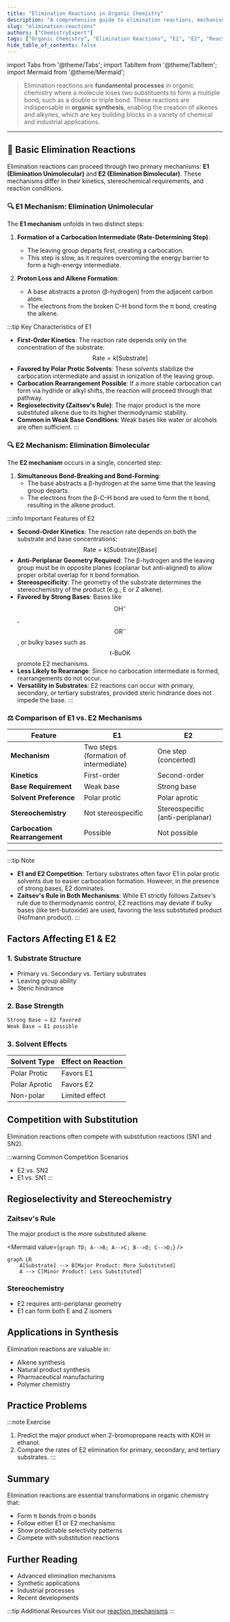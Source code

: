 ```yaml
---
title: "Elimination Reactions in Organic Chemistry"
description: "A comprehensive guide to elimination reactions, mechanisms, and their applications in organic synthesis"
slug: "elimination-reactions"
authors: ["ChemistryExpert"]
tags: ["Organic Chemistry", "Elimination Reactions", "E1", "E2", "Reaction Mechanisms"]
hide_table_of_contents: false
---
```


import Tabs from '@theme/Tabs';
import TabItem from '@theme/TabItem';
import Mermaid from '@theme/Mermaid';


> Elimination reactions are **fundamental processes** in organic chemistry where a molecule loses two substituents to form a multiple bond, such as a double or triple bond. These reactions are indispensable in **organic synthesis**, enabling the creation of alkenes and alkynes, which are key building blocks in a variety of chemical and industrial applications.

---

## 🧪 Basic Elimination Reactions

Elimination reactions can proceed through two primary mechanisms: **E1 (Elimination Unimolecular)** and **E2 (Elimination Bimolecular)**. These mechanisms differ in their kinetics, stereochemical requirements, and reaction conditions.

<Tabs>
<TabItem value="E1" label="E1 Mechanism">

### 🔍 E1 Mechanism: Elimination Unimolecular

The **E1 mechanism** unfolds in two distinct steps:

1. **Formation of a Carbocation Intermediate (Rate-Determining Step)**:
   - The leaving group departs first, creating a carbocation.
   - This step is slow, as it requires overcoming the energy barrier to form a high-energy intermediate.

2. **Proton Loss and Alkene Formation**:
   - A base abstracts a proton (β-hydrogen) from the adjacent carbon atom.
   - The electrons from the broken C–H bond form the π bond, creating the alkene.

:::tip Key Characteristics of E1
- **First-Order Kinetics**: The reaction rate depends only on the concentration of the substrate:
  $$
  \text{Rate} = k[\text{Substrate}]
  $$
- **Favored by Polar Protic Solvents**: These solvents stabilize the carbocation intermediate and assist in ionization of the leaving group.
- **Carbocation Rearrangement Possible**: If a more stable carbocation can form via hydride or alkyl shifts, the reaction will proceed through that pathway.
- **Regioselectivity (Zaitsev's Rule)**: The major product is the more substituted alkene due to its higher thermodynamic stability.
- **Common in Weak Base Conditions**: Weak bases like water or alcohols are often sufficient.
:::

</TabItem>

<TabItem value="E2" label="E2 Mechanism">

### 🔍 E2 Mechanism: Elimination Bimolecular

The **E2 mechanism** occurs in a single, concerted step:

1. **Simultaneous Bond-Breaking and Bond-Forming**:
   - The base abstracts a β-hydrogen at the same time that the leaving group departs.
   - The electrons from the β-C–H bond are used to form the π bond, resulting in the alkene product.

:::info Important Features of E2
- **Second-Order Kinetics**: The reaction rate depends on both the substrate and base concentrations:
  $$
  \text{Rate} = k[\text{Substrate}][\text{Base}]
  $$
- **Anti-Periplanar Geometry Required**: The β-hydrogen and the leaving group must be in opposite planes (coplanar but anti-aligned) to allow proper orbital overlap for π bond formation.
- **Stereospecificity**: The geometry of the substrate determines the stereochemistry of the product (e.g., E or Z alkene).
- **Favored by Strong Bases**: Bases like $$ \text{OH}^- $$, $$ \text{OR}^- $$, or bulky bases such as $$ \text{t-BuOK} $$ promote E2 mechanisms.
- **Less Likely to Rearrange**: Since no carbocation intermediate is formed, rearrangements do not occur.
- **Versatility in Substrates**: E2 reactions can occur with primary, secondary, or tertiary substrates, provided steric hindrance does not impede the base.
:::

</TabItem>
</Tabs>


### ⚖️ Comparison of E1 vs. E2 Mechanisms

| Feature                       | **E1**                                | **E2**                           |
| ----------------------------- | ------------------------------------- | -------------------------------- |
| **Mechanism**                 | Two steps (formation of intermediate) | One step (concerted)             |
| **Kinetics**                  | First-order                           | Second-order                     |
| **Base Requirement**          | Weak base                             | Strong base                      |
| **Solvent Preference**        | Polar protic                          | Polar aprotic                    |
| **Stereochemistry**           | Not stereospecific                    | Stereospecific (anti-periplanar) |
| **Carbocation Rearrangement** | Possible                              | Not possible                     |

---

:::tip Note
- **E1 and E2 Competition**: Tertiary substrates often favor E1 in polar protic solvents due to easier carbocation formation. However, in the presence of strong bases, E2 dominates.
- **Zaitsev's Rule in Both Mechanisms**: While E1 strictly follows Zaitsev's rule due to thermodynamic control, E2 reactions may deviate if bulky bases (like tert-butoxide) are used, favoring the less substituted product (Hofmann product).
:::

## Factors Affecting E1 & E2

### 1. Substrate Structure
- Primary vs. Secondary vs. Tertiary substrates
- Leaving group ability
- Steric hindrance

### 2. Base Strength
```jsx
Strong Base → E2 favored
Weak Base → E1 possible
```

### 3. Solvent Effects
<div className="custom-table">

| Solvent Type  | Effect on Reaction |
| ------------- | ------------------ |
| Polar Protic  | Favors E1          |
| Polar Aprotic | Favors E2          |
| Non-polar     | Limited effect     |

</div>

## Competition with Substitution

Elimination reactions often compete with substitution reactions (SN1 and SN2).

:::warning Common Competition Scenarios
- E2 vs. SN2
- E1 vs. SN1
:::

## Regioselectivity and Stereochemistry

### Zaitsev's Rule
The major product is the more substituted alkene.

<Mermaid
  value={`graph TD;
    A-->B;
    A-->C;
    B-->D;
    C-->D;`}
/>

```mermaid
graph LR
    A[Substrate] --> B[Major Product: More Substituted]
    A --> C[Minor Product: Less Substituted]
```

### Stereochemistry
- E2 requires anti-periplanar geometry
- E1 can form both E and Z isomers

## Applications in Synthesis

Elimination reactions are valuable in:
- Alkene synthesis
- Natural product synthesis
- Pharmaceutical manufacturing
- Polymer chemistry

## Practice Problems

:::note Exercise
1. Predict the major product when 2-bromopropane reacts with KOH in ethanol.
2. Compare the rates of E2 elimination for primary, secondary, and tertiary substrates.
:::

## Summary

Elimination reactions are essential transformations in organic chemistry that:
- Form π bonds from σ bonds
- Follow either E1 or E2 mechanisms
- Show predictable selectivity patterns
- Compete with substitution reactions

## Further Reading

- Advanced elimination mechanisms
- Synthetic applications
- Industrial processes
- Recent developments

:::tip Additional Resources
Visit our [reaction mechanisms](/)
:::